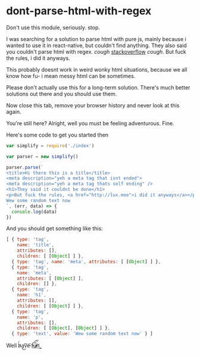 # dont-parse-html-with-regex

Don't use this module, seriously. stop.

I was searching for a solution to parse html with pure js, mainly because i wanted to use it in react-native, but couldn't find anything.
They also said you couldn't parse html with regex. *cough* [stackoverflow](http://stackoverflow.com/questions/1732348/regex-match-open-tags-except-xhtml-self-contained-tags#1732454) *cough*.
But fuck the rules, i did it anyways.

This probably doesnt work in weird wonky html situations, because we all know how fu- i mean messy html can be sometimes.

Please don't actually use this for a long-term solution. There's much better solutions out there and you should use them.

Now close this tab, remove your browser history and never look at this again.

You're still here? Alright, well you must be feeling adventurous. Fine.

Here's some code to get you started then

```js
var simplify = require('./index')

var parser = new simplify()

parser.parse(`
<title>Hi there this is a title</title>
<meta description="yeh a meta tag that isnt ended">
<meta description="yeh a meta tag thats self ending" />
<h1>They said it couldnt be done</h1>
<p>But fuck the rules, <a href="http://lux.moe">i did it anyways</a></p>
Wew some random text now
`, (err, data) => {
  console.log(data)
})
```
And you should get something like this:
```js
[ { type: 'tag',
    name: 'title',
    attributes: [],
    children: [ [Object] ] },
  { type: 'tag', name: 'meta', attributes: [ [Object] ] },
  { type: 'tag',
    name: 'meta',
    attributes: [ [Object] ],
    children: [] },
  { type: 'tag',
    name: 'h1',
    attributes: [],
    children: [ [Object] ] },
  { type: 'tag',
    name: 'p',
    attributes: [],
    children: [ [Object], [Object] ] },
  { type: 'text', value: 'Wew some random text now' } ]
```

Well h̷̀́a̡͜v͞e̵͞ f̵͟͡͡͞ú̸̵͟n̨̛͢